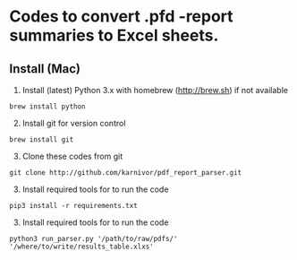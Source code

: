 # Codes to convert .pfd -report summaries to Excel sheets.
## Install (Mac)
1. Install (latest) Python 3.x with homebrew (http://brew.sh) if not available
```console
brew install python
```
2. Install git for version control
```console
brew install git
```
3. Clone these codes from git
```console
git clone http://github.com/karnivor/pdf_report_parser.git
```
3. Install required tools for to run the code 
```console
pip3 install -r requirements.txt
```
3. Install required tools for to run the code 
```console
python3 run_parser.py '/path/to/raw/pdfs/' '/where/to/write/results_table.xlxs'
```

